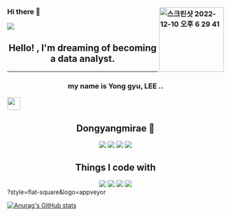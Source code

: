 ### Hi there 👋<img align="right" width="150" alt="스크린샷 2022-12-10 오후 6 29 41" src="https://user-images.githubusercontent.com/101245720/206843410-29ed8987-4b3c-4128-ad5f-f398bb19a18c.png">


<div>
<img src="https://capsule-render.vercel.app/api?type=wave&color=auto&height=300&section=header&text=Hello! ,  I'm dreaming of becoming a data analyst.&fontSize=90" />
</div>
<h2 align="center"> Hello! ,  I'm dreaming of becoming a data analyst. </h2>
<hr>
<div>
<h3 align="center"> my name is Yong gyu, LEE .. </h3><img width="30" src="https://user-images.githubusercontent.com/101245720/206844125-4aa75d71-f242-4847-9703-fd46123fcc56.png">
</div>
<p></p>
<p></p>
<p></p>
<p></p>
<p></p>
<h2 align="center"> Dongyangmirae 🏫 </h2>
<div align="center">
    <img src="https://img.shields.io/badge/HTML-E34F26?style=flat-square&logo=HTML&logoColor=black">
    <img src="https://img.shields.io/badge/CSS-1572B6?style=flat-square&logo=CSS&logoColor=black">
    <img src="https://img.shields.io/badgeJquery-0769AD?style=flat-square&logo=Jquery&logoColor=black">
    <img src="https://img.shields.io/badge/JavaScript-F7DF1E?style=flat-square&logo=JavaScript&logoColor=black">
</div>
<h2 align="center"> Things I code with </h2>
<div align="center">
  <img src="https://img.shields.io/badge/Python-3776AB?style=for-the-badge&logo=Python&logoColor=black">
  <img src="https://img.shields.io/badge/MySQL-4479A1?style=for-the-badge&logo=MySQL&logoColor=white">
  <img src="https://img.shields.io/badge/R-276DC3?style=for-the-badge&logo=R&logoColor=ffffff">
  <img src="https://img.shields.io/badge/Linux-FCC624?style=for-the-badge&logo=Linux&logoColor=ffffff">
</div>
?style=flat-square&logo=appveyor

[![Anurag's GitHub stats](https://github-readme-stats.vercel.app/api?username=g-gyu)](https://github.com/g-gyu/github-readme-stats)
